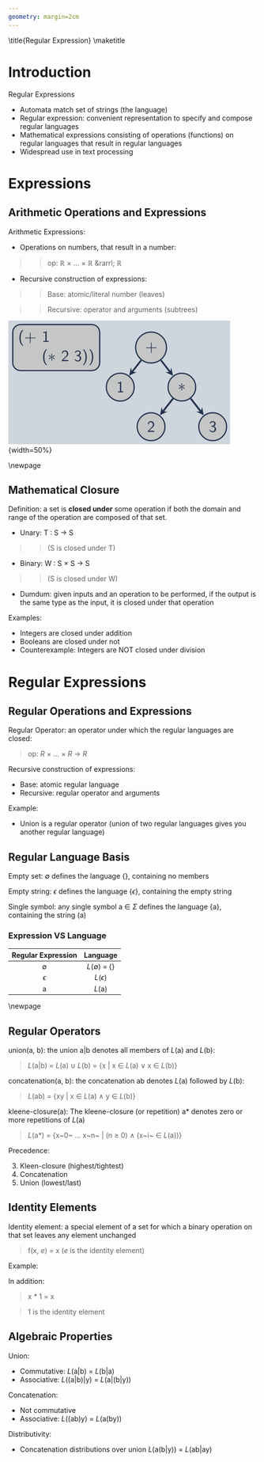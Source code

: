 ```yaml
---
geometry: margin=2cm
---
```


\title{Regular Expression}
\maketitle

# Introduction

Regular Expressions

- Automata match set of strings (the language)
- Regular expression: convenient representation to specify and compose regular languages
- Mathematical expressions consisting of operations (functions) on regular languages that result in regular languages
- Widespread use in text processing

# Expressions

## Arithmetic Operations and Expressions

Arithmetic Expressions:

- Operations on numbers, that result in a number:

>> op: $\mathbb{R}$ $\times$ ... $\times$ $\mathbb{R}$ &rarrl; $\mathbb{R}$

- Recursive construction of expressions:

>> Base: atomic/literal number (leaves)

>> Recursive: operator and arguments (subtrees)

![Example of arithmetic operations as AST expression](images/astart.png){width=50%}

\newpage

## Mathematical Closure

Definition: a set is **closed under** some operation if both the domain and range of the operation are composed of that set. 

- Unary: T : S &rarr; S

>> (S is closed under T)

- Binary: W : S $\times$ S &rarr; S
   
>> (S is closed under W)

- Dumdum: given inputs and an operation to be performed, if the output is the same type as the input, it is closed under that operation

Examples:

- Integers are closed under addition
- Booleans are closed under not
- Counterexample: Integers are NOT closed under division

# Regular Expressions

## Regular Operations and Expressions

Regular Operator: an operator under which the regular languages are closed: 

> op: *R* $\times$ ... $\times$ *R* &rarr; *R*

Recursive construction of expressions: 

- Base: atomic regular language
- Recursive: regular operator and arguments

Example:

- Union is a regular operator (union of two regular languages gives you another regular language)

## Regular Language Basis

Empty set: $\emptyset$ defines the language {}, containing no members

Empty string: $\epsilon$ defines the language {$\epsilon$}, containing the empty string

Single symbol: any single symbol a $\in$ $\Sigma$ defines the language {a}, containing the string (a)

### Expression VS Language

| Regular Expression | Language |
|:------------------:|:--------:|
| $\emptyset$        | *L*($\emptyset$) = {} | 
| $\epsilon$         | *L*($\epsilon$) |
| a                  | *L*(a) | 

\newpage

## Regular Operators

union(a, b): the union a|b denotes all members of *L*(a) and *L*(b): 

> *L*(a|b) = *L*(a) $\cup$ *L*(b) = {x | x $\in$ *L*(a) $\vee$ x $\in$ *L*(b)}

concatenation(a, b): the concatenation ab denotes *L*(a) followed by *L*(b): 

> *L*(ab) = {xy | x $\in$ *L*(a) $\wedge$ y $\in$ *L*(b)}

kleene-closure(a): The kleene-closure (or repetition) a\* denotes zero or more repetitions of *L*(a)

> *L*(a\*) = {x~0~ ... x~n~ | (n $\ge$ 0) $\wedge$ (x~i~ $\in$ *L*(a))}

Precedence:

3. Kleen-closure (highest/tightest) 
2. Concatenation
1. Union (lowest/last)

## Identity Elements

Identity element: a special element of a set for which a binary operation on that set leaves any element unchanged 

> f(x, *e*) = x (*e* is the identity element)

Example: 

In addition:

> x \* 1 = x

> 1 is the identity element

## Algebraic Properties

Union:

- Commutative: *L*(a|b) = *L*(b|a)
- Associative: *L*((a|b)|y) = *L*(a|(b|y))

Concatenation:

- Not commutative
- Associative: *L*((ab)y) = *L*(a(by))

Distributivity:

- Concatenation distributions over union *L*(a(b|y)) = *L*(ab|ay)
